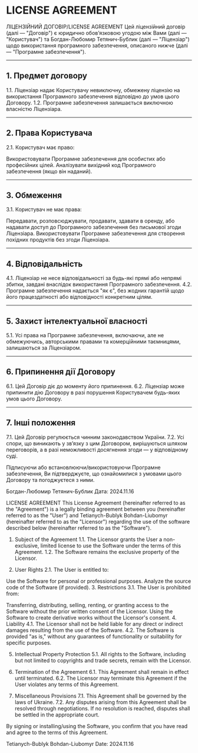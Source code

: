 # LICENSE AGREEMENT
ЛІЦЕНЗІЙНИЙ ДОГОВІР/LICENSE AGREEMENT
Цей ліцензійний договір (далі — "Договір") є юридично обов’язковою угодою між Вами (далі — "Користувач") та Богдан-Любомир Тетянич-Бублик (далі — "Ліцензіар") щодо використання програмного забезпечення, описаного нижче (далі — "Програмне забезпечення").

---
## 1. Предмет договору
1.1. Ліцензіар надає Користувачу невиключну, обмежену ліцензію на використання Програмного забезпечення відповідно до умов цього Договору.
1.2. Програмне забезпечення залишається виключною власністю Ліцензіара.

---
## 2. Права Користувача
2.1. Користувач має право:

Використовувати Програмне забезпечення для особистих або професійних цілей.
Аналізувати вихідний код Програмного забезпечення (якщо він наданий).

---
## 3. Обмеження
3.1. Користувач не має права:

Передавати, розповсюджувати, продавати, здавати в оренду, або надавати доступ до Програмного забезпечення без письмової згоди Ліцензіара.
Використовувати Програмне забезпечення для створення похідних продуктів без згоди Ліцензіара.

---
## 4. Відповідальність
4.1. Ліцензіар не несе відповідальності за будь-які прямі або непрямі збитки, завдані внаслідок використання Програмного забезпечення.
4.2. Програмне забезпечення надається "як є", без жодних гарантій щодо його працездатності або відповідності конкретним цілям.

---
## 5. Захист інтелектуальної власності
5.1. Усі права на Програмне забезпечення, включаючи, але не обмежуючись, авторськими правами та комерційними таємницями, залишаються за Ліцензіаром.

---
## 6. Припинення дії Договору
6.1. Цей Договір діє до моменту його припинення.
6.2. Ліцензіар може припинити дію Договору в разі порушення Користувачем будь-яких умов цього Договору.

---
## 7. Інші положення
7.1. Цей Договір регулюється чинним законодавством України.
7.2. Усі спори, що виникають у зв’язку з цим Договором, вирішуються шляхом переговорів, а в разі неможливості досягнення згоди — у відповідному суді.

Підписуючи або встановлюючи/використовуючи Програмне забезпечення, Ви підтверджуєте, що ознайомилися з умовами цього Договору та погоджуєтеся з ними.

Богдан-Любомир Тетянич-Бублик
Дата: 2024.11.16



LICENSE AGREEMENT
This License Agreement (hereinafter referred to as the "Agreement") is a legally binding agreement between you (hereinafter referred to as the "User") and Tetianych-Bublyk Bohdan-Liubomyr (hereinafter referred to as the "Licensor") regarding the use of the software described below (hereinafter referred to as the "Software").

1. Subject of the Agreement
1.1. The Licensor grants the User a non-exclusive, limited license to use the Software under the terms of this Agreement.
1.2. The Software remains the exclusive property of the Licensor.

2. User Rights
2.1. The User is entitled to:

Use the Software for personal or professional purposes.
Analyze the source code of the Software (if provided).
3. Restrictions
3.1. The User is prohibited from:

Transferring, distributing, selling, renting, or granting access to the Software without the prior written consent of the Licensor.
Using the Software to create derivative works without the Licensor's consent.
4. Liability
4.1. The Licensor shall not be held liable for any direct or indirect damages resulting from the use of the Software.
4.2. The Software is provided "as is," without any guarantees of functionality or suitability for specific purposes.

5. Intellectual Property Protection
5.1. All rights to the Software, including but not limited to copyrights and trade secrets, remain with the Licensor.

6. Termination of the Agreement
6.1. This Agreement shall remain in effect until terminated.
6.2. The Licensor may terminate this Agreement if the User violates any terms of this Agreement.

7. Miscellaneous Provisions
7.1. This Agreement shall be governed by the laws of Ukraine.
7.2. Any disputes arising from this Agreement shall be resolved through negotiations. If no resolution is reached, disputes shall be settled in the appropriate court.

By signing or installing/using the Software, you confirm that you have read and agree to the terms of this Agreement.

Tetianych-Bublyk Bohdan-Liubomyr
Date: 2024.11.16
